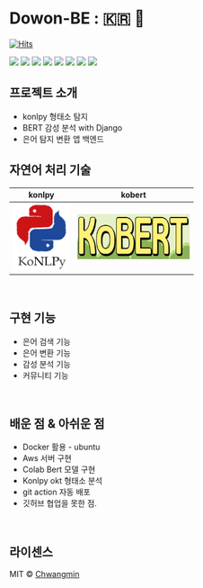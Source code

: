 # Dowon-BE : 🇰🇷 💬

[![Hits](https://hits.seeyoufarm.com/api/count/incr/badge.svg?url=https%3A%2F%2Fgithub.com%2FTeam-Dowon%2FDowon-BE&count_bg=%2379C83D&title_bg=%23555555&icon=&icon_color=%23E7E7E7&title=hits&edge_flat=false)](https://hits.seeyoufarm.com)

<img src="https://img.shields.io/badge/Django-092E20?style=flat-square&logo=django&logoColor=white" /> <img src="https://img.shields.io/badge/NGINX-009639?style=flat-square&logo=nginx&logoColor=white" /> <img src="https://img.shields.io/badge/Docker-2496ED?style=flat-square&logo=Docker&logoColor=white" /> <img src="https://img.shields.io/badge/PyTorch-EE4C2C?style=flat-square&logo=PyTorch&logoColor=white" /> <img src="https://img.shields.io/badge/Colab-F9AB00?style=flat-square&logo=Google Colab&logoColor=white" /> <img src="https://img.shields.io/badge/Ubuntu-E95420?style=flat-square&logo=Ubuntu&logoColor=white" /> <img src="https://img.shields.io/badge/GitHub Actions-2088FF?style=flat-square&logo=GitHub Actions&logoColor=white" /> <img src="https://img.shields.io/badge/Amazon-FF9900?style=flat-square&logo=Amazon&logoColor=white" />


## 프로젝트 소개
- konlpy 형태소 탐지
- BERT 감성 분석 with Django
- 은어 탐지 변환 앱 백엔드

## 자연어 처리 기술

|                     konlpy                      |                     kobert                     | 
|:-----------------------------------------------:|:----------------------------------------------:|
| <img src="img_1.png" width="100" height="120"/> | <img src="img_2.png" width="200" height="80"/> |
<br>

## 구현 기능

- 은어 검색 기능
- 은어 변환 기능
- 감성 분석 기능
- 커뮤니티 기능

<br>

## 배운 점 & 아쉬운 점

- Docker 활용 - ubuntu
- Aws 서버 구현
- Colab Bert 모델 구현
- Konlpy okt 형태소 분석
- git action 자동 배포
- 깃허브 협업을 못한 점.

<br>

## 라이센스

MIT &copy; [Chwangmin](mailto:ckm7907@gmail.com)
